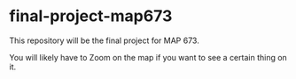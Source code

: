 # final-project-map673
This repository will be the final project for MAP 673.

You will likely have to Zoom on the map if you want to see a certain thing on it.